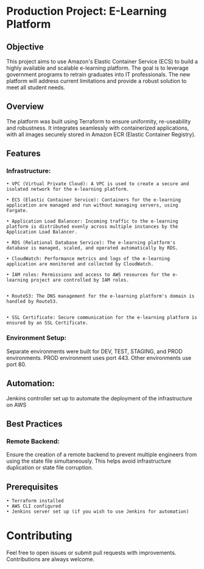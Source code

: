 # Production Project: E-Learning Platform

## Objective
This project aims to use Amazon's Elastic Container Service (ECS) to build a highly available and scalable e-learning platform. The goal is to leverage government programs to retrain graduates into IT professionals. The new platform will address current limitations and provide a robust solution to meet all student needs.

## Overview
The platform was built using Terraform to ensure uniformity, re-useability and robustness. It integrates seamlessly with containerized applications, with all images securely stored in Amazon ECR (Elastic Container Registry).

## Features
### Infrastructure:
    • VPC (Virtual Private Cloud): A VPC is used to create a secure and isolated network for the e-learning platform.

    • ECS (Elastic Container Service): Containers for the e-learning application are managed and run without managing servers, using Fargate.

    • Application Load Balancer: Incoming traffic to the e-learning platform is distributed evenly across multiple instances by the Application Load Balancer.

    • RDS (Relational Database Service): The e-learning platform's database is managed, scaled, and operated automatically by RDS.

    • CloudWatch: Performance metrics and logs of the e-learning application are monitored and collected by CloudWatch.

    • IAM roles: Permissions and access to AWS resources for the e-learning project are controlled by IAM roles.


    • Route53: The DNS management for the e-learning platform's domain is handled by Route53.


    • SSL Certificate: Secure communication for the e-learning platform is ensured by an SSL Certificate.

### Environment Setup:
Separate environments were built for DEV, TEST, STAGING, and PROD environments.
PROD environment uses port 443.
Other environments use port 80.

## Automation:
Jenkins controller set up to automate the deployment of the infrastructure on AWS


## Best Practices
### Remote Backend:
Ensure the creation of a remote backend to prevent multiple engineers from using the state file simultaneously. This helps avoid infrastructure duplication or state file corruption.

## Prerequisites
    • Terraform installed
    • AWS CLI configured
    • Jenkins server set up (if you wish to use Jenkins for automation)

# Contributing
Feel free to open issues or submit pull requests with improvements. Contributions are always welcome.

